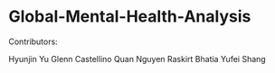 # Global-Mental-Health-Analysis

Contributors:

Hyunjin Yu
Glenn Castellino
Quan Nguyen
Raskirt Bhatia
Yufei Shang
